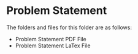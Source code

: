 # Problem Statement
The folders and files for this folder are as follows:
- Problem Statement PDF File 
- Problem Statement LaTex File
